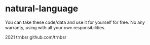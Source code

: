 # natural-language

You can take these code/data and use it for yourself for free. No any warranty, using with all your own responsibilities.

2021 trnbsr github.com/trnbsr
